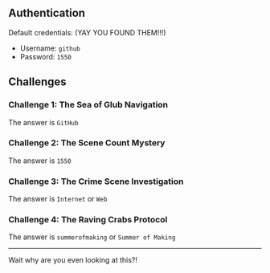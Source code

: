 ## Authentication

Default credentials: (YAY YOU FOUND THEM!!!)

- Username: `github`
- Password: `1550`

## Challenges

### Challenge 1: The Sea of Glub Navigation

The answer is `GitHub`

### Challenge 2: The Scene Count Mystery

The answer is `1550`

### Challenge 3: The Crime Scene Investigation

The answer is `Internet` or `Web`

### Challenge 4: The Raving Crabs Protocol

The answer is `summerofmaking` or `Summer of Making`

----------

Wait why are you even looking at this?!
